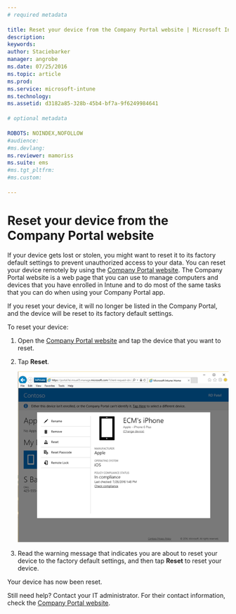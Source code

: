 ```yaml
---
# required metadata

title: Reset your device from the Company Portal website | Microsoft Intune
description:
keywords:
author: Staciebarker
manager: angrobe
ms.date: 07/25/2016
ms.topic: article
ms.prod:
ms.service: microsoft-intune
ms.technology:
ms.assetid: d3182a85-328b-45b4-bf7a-9f6249984641

# optional metadata

ROBOTS: NOINDEX,NOFOLLOW
#audience:
#ms.devlang:
ms.reviewer: mamoriss
ms.suite: ems
#ms.tgt_pltfrm:
#ms.custom:

---
```



# Reset your device from the Company Portal website

If your device gets lost or stolen, you might want to reset it to its factory default settings to prevent unauthorized access to your data. You can reset your device remotely by using the [Company Portal website](http://portal.manage.microsoft.com). The Company Portal website is a web page that you can use to manage computers and devices that you have enrolled in Intune and to do most of the same tasks that you can do when using your Company Portal app.

If you reset your device, it will no longer be listed in the Company Portal, and the device will be reset to its factory default settings.

To reset your device:

1.  Open the [Company Portal website](http://portal.manage.microsoft.com) and tap the device that you want to reset.

2.  Tap **Reset**.

    ![reset-device-option-on-company-portal-website](./media//iwp-screen-with-all-options.png)

3. Read the warning message that indicates you are about to reset your device to the factory default settings, and then tap **Reset** to reset your device.

Your device has now been reset.

Still need help? Contact your IT administrator. For their contact information, check the [Company Portal website](http://portal.manage.microsoft.com).


